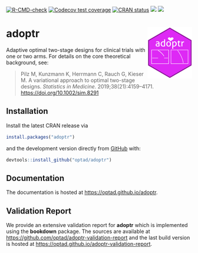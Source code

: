 [![R-CMD-check](https://github.com/optad/adoptr/actions/workflows/check-package.yaml/badge.svg)](https://github.com/optad/adoptr/actions/workflows/check-package.yaml)
[![Codecov test coverage](https://codecov.io/gh/optad/adoptr/branch/main/graph/badge.svg)](https://app.codecov.io/gh/optad/adoptr?branch=main)
[![CRAN status](https://www.r-pkg.org/badges/version/adoptr)](https://cran.r-project.org/package=adoptr)
[![](http://cranlogs.r-pkg.org/badges/last-month/adoptr?color=green)](https://cran.r-project.org/package=adoptr)
[![](http://cranlogs.r-pkg.org/badges/grand-total/adoptr?color=green)](https://cran.r-project.org/package=adoptr)


# adoptr <a href='https://github.com/optad/adoptr'><img src='man/figures/logo.png' align="right" height="139" /></a>


Adaptive optimal two-stage designs for clinical trials with one or two arms. 
For details on the core theoretical background, see:

> Pilz M, Kunzmann K, Herrmann C, Rauch G, Kieser M. A variational approach to
optimal two-stage designs. *Statistics in Medicine*. 2019;38(21):4159–4171.
https://doi.org/10.1002/sim.8291



## Installation

Install the latest CRAN release via

```r
install.packages("adoptr")
```

and the development version directly from [GitHub](https://github.com/) with:

```r
devtools::install_github("optad/adoptr")
```



## Documentation

The documentation is hosted at https://optad.github.io/adoptr.



## Validation Report

We provide an extensive validation report for **adoptr** which is implemented 
using the **bookdown** package.
The sources are available at https://github.com/optad/adoptr-validation-report and
the last build version is hosted at https://optad.github.io/adoptr-validation-report.
